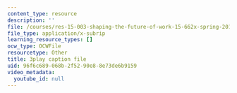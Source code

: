 ```yaml
---
content_type: resource
description: ''
file: /courses/res-15-003-shaping-the-future-of-work-15-662x-spring-2016/96f6c689068b2f5290e88e73de6b9159_Wi4W4PTzdhI.srt
file_type: application/x-subrip
learning_resource_types: []
ocw_type: OCWFile
resourcetype: Other
title: 3play caption file
uid: 96f6c689-068b-2f52-90e8-8e73de6b9159
video_metadata:
  youtube_id: null
---
```

